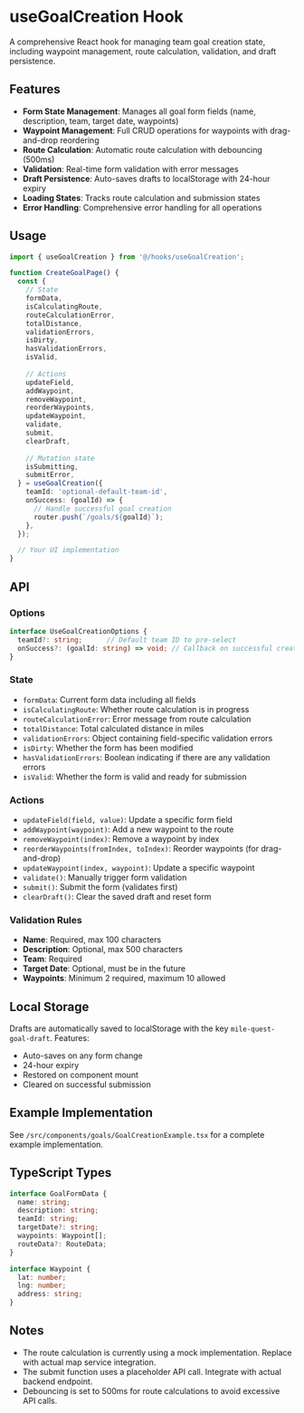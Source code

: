 # useGoalCreation Hook

A comprehensive React hook for managing team goal creation state, including waypoint management, route calculation, validation, and draft persistence.

## Features

- **Form State Management**: Manages all goal form fields (name, description, team, target date, waypoints)
- **Waypoint Management**: Full CRUD operations for waypoints with drag-and-drop reordering
- **Route Calculation**: Automatic route calculation with debouncing (500ms)
- **Validation**: Real-time form validation with error messages
- **Draft Persistence**: Auto-saves drafts to localStorage with 24-hour expiry
- **Loading States**: Tracks route calculation and submission states
- **Error Handling**: Comprehensive error handling for all operations

## Usage

```typescript
import { useGoalCreation } from '@/hooks/useGoalCreation';

function CreateGoalPage() {
  const {
    // State
    formData,
    isCalculatingRoute,
    routeCalculationError,
    totalDistance,
    validationErrors,
    isDirty,
    hasValidationErrors,
    isValid,
    
    // Actions
    updateField,
    addWaypoint,
    removeWaypoint,
    reorderWaypoints,
    updateWaypoint,
    validate,
    submit,
    clearDraft,
    
    // Mutation state
    isSubmitting,
    submitError,
  } = useGoalCreation({
    teamId: 'optional-default-team-id',
    onSuccess: (goalId) => {
      // Handle successful goal creation
      router.push(`/goals/${goalId}`);
    },
  });

  // Your UI implementation
}
```

## API

### Options

```typescript
interface UseGoalCreationOptions {
  teamId?: string;      // Default team ID to pre-select
  onSuccess?: (goalId: string) => void; // Callback on successful creation
}
```

### State

- `formData`: Current form data including all fields
- `isCalculatingRoute`: Whether route calculation is in progress
- `routeCalculationError`: Error message from route calculation
- `totalDistance`: Total calculated distance in miles
- `validationErrors`: Object containing field-specific validation errors
- `isDirty`: Whether the form has been modified
- `hasValidationErrors`: Boolean indicating if there are any validation errors
- `isValid`: Whether the form is valid and ready for submission

### Actions

- `updateField(field, value)`: Update a specific form field
- `addWaypoint(waypoint)`: Add a new waypoint to the route
- `removeWaypoint(index)`: Remove a waypoint by index
- `reorderWaypoints(fromIndex, toIndex)`: Reorder waypoints (for drag-and-drop)
- `updateWaypoint(index, waypoint)`: Update a specific waypoint
- `validate()`: Manually trigger form validation
- `submit()`: Submit the form (validates first)
- `clearDraft()`: Clear the saved draft and reset form

### Validation Rules

- **Name**: Required, max 100 characters
- **Description**: Optional, max 500 characters
- **Team**: Required
- **Target Date**: Optional, must be in the future
- **Waypoints**: Minimum 2 required, maximum 10 allowed

## Local Storage

Drafts are automatically saved to localStorage with the key `mile-quest-goal-draft`. Features:
- Auto-saves on any form change
- 24-hour expiry
- Restored on component mount
- Cleared on successful submission

## Example Implementation

See `/src/components/goals/GoalCreationExample.tsx` for a complete example implementation.

## TypeScript Types

```typescript
interface GoalFormData {
  name: string;
  description: string;
  teamId: string;
  targetDate?: string;
  waypoints: Waypoint[];
  routeData?: RouteData;
}

interface Waypoint {
  lat: number;
  lng: number;
  address: string;
}
```

## Notes

- The route calculation is currently using a mock implementation. Replace with actual map service integration.
- The submit function uses a placeholder API call. Integrate with actual backend endpoint.
- Debouncing is set to 500ms for route calculations to avoid excessive API calls.